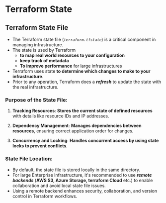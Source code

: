 # Terraform State

## Terraform State File

- The Terraform state file (*`terraform.tfstate`*) is a critical component in managing infrastructure.
- The state is used by Terraform 
    - **to map real world resources to your configuration**
    - **keep track of metadata**
    - **To improve performance** for large infrastructures
- Terraform uses state **to determine which changes to make to your infrastructure**. 
- Prior to any operation, Terraform does a ***refresh*** to update the state with the real infrastructure.

### Purpose of the State File:

1. **Tracking Resources**: **Stores the current state of defined resources** with details like resource IDs and IP addresses.

2. **Dependency Management**: **Manages dependencies between resources**, ensuring correct application order for changes.

3. **Concurrency and Locking**: **Handles concurrent access by using state locks to prevent conflicts**.

### State File Location:

- By default, the state file is stored locally in the same directory. 
- For large Enterprise Infrastructure, it's recommended to use ***remote backends*** (**AWS S3, Azure Storage, terraform Cloud** etc.) to enable collaboration and avoid local state file issues.
- Using a remote backend enhances security, collaboration, and version control in Terraform workflows.


